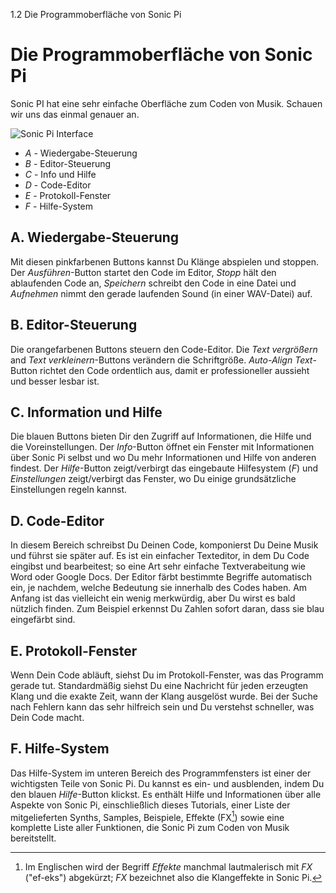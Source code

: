 1.2 Die Programmoberfläche von Sonic Pi

# Die Programmoberfläche von Sonic Pi

Sonic PI hat eine sehr einfache Oberfläche zum Coden von Musik. Schauen 
wir uns das einmal genauer an.

![Sonic Pi Interface](:/images/tutorial/GUI.png)


* *A* - Wiedergabe-Steuerung
* *B* - Editor-Steuerung
* *C* - Info und Hilfe
* *D* - Code-Editor
* *E* - Protokoll-Fenster
* *F* - Hilfe-System

## A. Wiedergabe-Steuerung

Mit diesen pinkfarbenen Buttons kannst Du Klänge abspielen und stoppen. 
Der *Ausführen*-Button startet den Code im Editor, *Stopp* hält den
ablaufenden Code an, *Speichern* schreibt den Code in eine Datei und
*Aufnehmen* nimmt den gerade laufenden Sound (in einer WAV-Datei) auf.

## B. Editor-Steuerung

Die orangefarbenen Buttons steuern den Code-Editor. Die *Text 
vergrößern* and *Text verkleinern*-Buttons verändern die Schriftgröße.
*Auto-Align Text*-Button richtet den Code ordentlich aus, damit er
professioneller aussieht und besser lesbar ist.

## C. Information und Hilfe

Die blauen Buttons bieten Dir den Zugriff auf Informationen, die Hilfe 
und die Voreinstellungen. Der *Info*-Button öffnet ein Fenster mit 
Informationen über Sonic Pi selbst und wo Du mehr Informationen und
Hilfe von anderen findest. Der *Hilfe*-Button zeigt/verbirgt das
eingebaute Hilfesystem (*F*) und *Einstellungen* zeigt/verbirgt das
Fenster, wo Du einige grundsätzliche Einstellungen regeln kannst.

## D. Code-Editor

In diesem Bereich schreibst Du Deinen Code, komponierst Du Deine Musik
und führst sie später auf. Es ist ein einfacher Texteditor, in dem
Du Code eingibst und bearbeitest; so eine Art sehr einfache
Textverabeitung wie Word oder Google Docs. Der Editor färbt 
bestimmte Begriffe automatisch ein, je nachdem, welche Bedeutung sie 
innerhalb des Codes haben. Am Anfang ist das vielleicht ein wenig 
merkwürdig, aber Du wirst es bald nützlich finden. Zum Beispiel erkennst
Du Zahlen sofort daran, dass sie blau eingefärbt sind.

## E. Protokoll-Fenster

Wenn Dein Code abläuft, siehst Du im Protokoll-Fenster, was 
das Programm gerade tut. Standardmäßig siehst Du eine Nachricht für 
jeden erzeugten Klang und die exakte Zeit, wann der Klang ausgelöst 
wurde. Bei der Suche nach Fehlern kann das sehr hilfreich sein und
Du verstehst schneller, was Dein Code macht.

## F. Hilfe-System

Das Hilfe-System im unteren Bereich des Programmfensters ist einer der 
wichtigsten Teile von Sonic Pi. Du kannst es ein- und ausblenden, indem 
Du den blauen *Hilfe*-Button klickst. Es enthält Hilfe und 
Informationen über alle Aspekte von Sonic Pi, einschließlich dieses 
Tutorials, einer Liste der mitgelieferten Synths, Samples, Beispiele, 
Effekte (FX[^1]) sowie eine komplette Liste aller Funktionen, die Sonic 
Pi zum Coden von Musik bereitstellt.

[^1]: Im Englischen wird der Begriff *Effekte* manchmal lautmalerisch
    mit *FX* ("ef-eks") abgekürzt; *FX* bezeichnet also die
    Klangeffekte in Sonic Pi.
